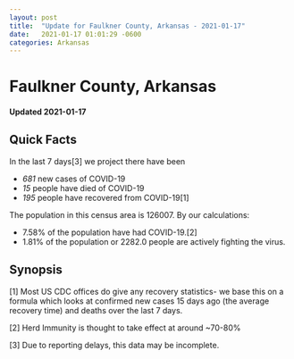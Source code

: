 ```yaml
---
layout: post
title:  "Update for Faulkner County, Arkansas - 2021-01-17"
date:   2021-01-17 01:01:29 -0600
categories: Arkansas
---
```


# Faulkner County, Arkansas
#### Updated 2021-01-17

## Quick Facts

In the last 7 days[3] we project there have been
- *681* new cases of COVID-19
- *15* people have died of COVID-19
- *195* people have recovered from COVID-19[1]

The population in this census area is 126007. By our calculations:
- 7.58% of the population have had COVID-19.[2]
- 1.81% of the population or 2282.0 people are actively fighting the virus.

## Synopsis




[1] Most US CDC offices do give any recovery statistics- we base this on a formula which looks at confirmed new cases
15 days ago (the average recovery time) and deaths over the last 7 days.

[2] Herd Immunity is thought to take effect at around ~70-80%

[3] Due to reporting delays, this data may be incomplete.
 
    